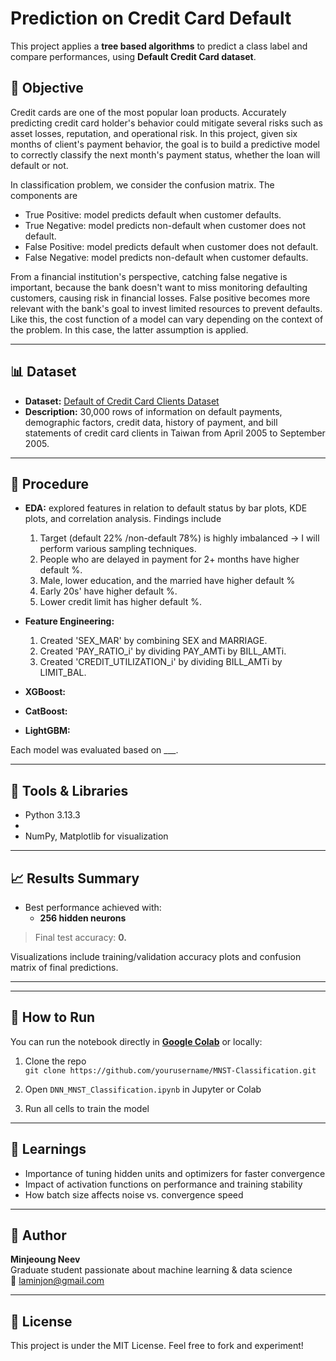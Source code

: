 # Prediction on Credit Card Default

This project applies a **tree based algorithms** to predict a class label and compare performances, using **Default Credit Card dataset**. 

## 🧠 Objective

Credit cards are one of the most popular loan products. Accurately predicting credit card holder's behavior could mitigate several risks such as asset losses, reputation, and operational risk. In this project, given six months of client's payment behavior, the goal is to build a predictive model to correctly classify the next month's payment status, whether the loan will default or not. 

In classification problem, we consider the confusion matrix. The components are 
* True Positive: model predicts default when customer defaults.
* True Negative: model predicts non-default when customer does not default.
* False Positive: model predicts default when customer does not default.
* False Negative: model predicts non-default when customer defaults.

From a financial institution's perspective, catching false negative is important, because the bank doesn't want to miss monitoring defaulting customers, causing risk in financial losses. False positive becomes more relevant with the bank's goal to invest limited resources to prevent defaults. Like this, the cost function of a model can vary depending on the context of the problem. In this case, the latter assumption is applied.

---

## 📊 Dataset

- **Dataset:** [Default of Credit Card Clients Dataset](https://www.kaggle.com/datasets/uciml/default-of-credit-card-clients-dataset/data)
- **Description:** 30,000 rows of information on default payments, demographic factors, credit data, history of payment, and bill statements of credit card clients in Taiwan from April 2005 to September 2005.

---

## 🧪 Procedure

- **EDA:** explored features in relation to default status by bar plots, KDE plots, and correlation analysis.
  Findings include
  1. Target (default 22% /non-default 78%) is highly imbalanced -> I will perform various sampling techniques.
  2. People who are delayed in payment for 2+ months have higher default %.
  3. Male, lower education, and the married have higher default %
  4. Early 20s' have higher default %.
  5. Lower credit limit has higher default %.
  
- **Feature Engineering:**
  1. Created 'SEX_MAR' by combining SEX and MARRIAGE.
  2. Created 'PAY_RATIO_i' by dividing PAY_AMTi by BILL_AMTi.
  3. Created 'CREDIT_UTILIZATION_i' by dividing BILL_AMTi by LIMIT_BAL.
- **XGBoost:** 
- **CatBoost:** 
- **LightGBM:**


Each model was evaluated based on ___.

---

## 🧰 Tools & Libraries

- Python 3.13.3
-   
- NumPy, Matplotlib for visualization  

---

## 📈 Results Summary

- Best performance achieved with:
  - **256 hidden neurons**


> Final test accuracy: **0.**

Visualizations include training/validation accuracy plots and confusion matrix of final predictions.

---

---

## 🚀 How to Run

You can run the notebook directly in **[Google Colab](https://colab.research.google.com/)** or locally:

1. Clone the repo  
   `git clone https://github.com/yourusername/MNST-Classification.git`

2. Open `DNN_MNST_Classification.ipynb` in Jupyter or Colab

3. Run all cells to train the model

---

## 📌 Learnings

- Importance of tuning hidden units and optimizers for faster convergence
- Impact of activation functions on performance and training stability
- How batch size affects noise vs. convergence speed

---

## 🧠 Author

**Minjeoung Neev**  
Graduate student passionate about machine learning & data science  
📧 laminjon@gmail.com

---

## 📜 License

This project is under the MIT License. Feel free to fork and experiment!

